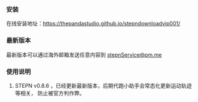 ### 安装
在线安装地址：https://thepandastudio.github.io/stepndownloadvip001/
### 最新版本
最新版本可以通过海外邮箱发送任意内容到 stepnService@pm.me
### 使用说明
1. STEPN v0.8.6 ，已经更新最新版本，后期代跑小助手会常态化更新运动轨迹等相关，
   防止被官方判作弊。
